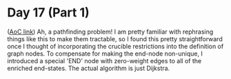 # Day 17 (Part 1)
([AoC link](https://adventofcode.com/2023/day/17))
Ah, a pathfinding problem! I am pretty familiar with rephrasing things like this to make them tractable, so I found this pretty straightforward once I thought of incorporating the crucible restrictions into the definition of graph nodes. To compensate for making the end-node non-unique, I introduced a special 'END' node with zero-weight edges to all of the enriched end-states. The actual algorithm is just Dijkstra.